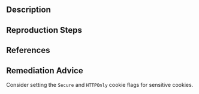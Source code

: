 ## Description


## Reproduction Steps


## References


## Remediation Advice

Consider setting the `Secure` and `HTTPOnly` cookie flags for sensitive cookies.

